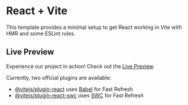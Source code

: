 # React + Vite

This template provides a minimal setup to get React working in Vite with HMR and some ESLint rules.

## Live Preview

Experience our project in action! Check out the [Live Preview](https://resplendent-tapioca-9be403.netlify.app/).


Currently, two official plugins are available:

- [@vitejs/plugin-react](https://github.com/vitejs/vite-plugin-react/blob/main/packages/plugin-react/README.md) uses [Babel](https://babeljs.io/) for Fast Refresh
- [@vitejs/plugin-react-swc](https://github.com/vitejs/vite-plugin-react-swc) uses [SWC](https://swc.rs/) for Fast Refresh
